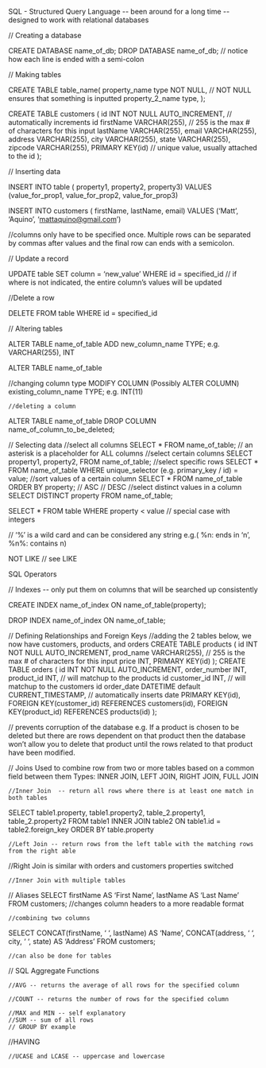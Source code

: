 SQL - Structured Query Language
-- been around for a long time
-- designed to work with relational databases

// Creating a database

CREATE DATABASE name_of_db;
DROP DATABASE name_of_db;  // notice how each line is ended with a semi-colon

// Making tables

CREATE TABLE table_name(
	property_name type NOT NULL,  // NOT NULL ensures that something is inputted
	property_2_name type, 
);

CREATE TABLE customers (
	id INT NOT NULL AUTO_INCREMENT, // automatically increments id
    firstName VARCHAR(255), // 255 is the max # of characters for this input
    lastName VARCHAR(255), 
    email VARCHAR(255),
    address  VARCHAR(255),
    city VARCHAR(255),
    state  VARCHAR(255),
    zipcode VARCHAR(255),
    PRIMARY KEY(id) // unique value, usually attached to the id
);

// Inserting data

INSERT INTO table ( property1, property2, property3) VALUES (value_for_prop1, value_for_prop2, value_for_prop3)

INSERT INTO customers ( firstName, lastName, email) VALUES (‘Matt’, ‘Aquino’, ‘mattaquino@gmail.com’)

//columns only have to be specified once. Multiple rows can be separated by commas after values and the final row can ends with a semicolon.






// Update a record

UPDATE table
SET column = ‘new_value’
WHERE id = specified_id // if where is not indicated, the entire column’s values will be updated

//Delete a row

DELETE FROM table 
WHERE id = specified_id

// Altering tables

ALTER TABLE name_of_table ADD new_column_name TYPE; e.g. VARCHAR(255), INT

ALTER TABLE name_of_table 

//changing column type
MODIFY COLUMN (Possibly ALTER COLUMN) existing_column_name TYPE; e.g. INT(11)

	//deleting a column
ALTER TABLE name_of_table
DROP COLUMN name_of_column_to_be_deleted;

// Selecting data
	//select all columns
SELECT * FROM name_of_table; // an asterisk is a placeholder for ALL columns
	//select certain columns
SELECT property1, property2, FROM name_of_table;
	//select specific rows
SELECT * FROM name_of_table WHERE unique_selector (e.g. primary_key / id) = value; 
	//sort values of a certain column 
SELECT * FROM name_of_table ORDER BY property; // ASC // DESC 
	//select distinct values in a column
SELECT DISTINCT property FROM name_of_table;

SELECT * FROM table WHERE property < value // special case with integers

// ‘%’ is a wild card and can be considered any string e.g.( %n: ends in ‘n’, %n%: contains n)

NOT LIKE // see LIKE 

SQL Operators


// Indexes
-- only put them on columns that will be searched up consistently

CREATE INDEX name_of_index
ON name_of_table(property);

DROP INDEX name_of_index ON name_of_table;

// Defining Relationships and Foreign Keys
	//adding the 2 tables below, we now have customers, products, and orders
CREATE TABLE products (
	id INT NOT NULL AUTO_INCREMENT,
prod_name VARCHAR(255), // 255 is the max # of characters for this input
price INT, 
PRIMARY KEY(id) 
);
CREATE TABLE orders (
	id INT NOT NULL AUTO_INCREMENT, 
    order_number INT,
    product_id INT, // will matchup to the products id
    customer_id INT, // will matchup to the customers id
    order_date DATETIME default CURRENT_TIMESTAMP, // automatically inserts date
    PRIMARY KEY(id), 
    FOREIGN KEY(customer_id) REFERENCES customers(id),
    FOREIGN KEY(product_id) REFERENCES products(id)
);

// prevents corruption of the database 
e.g. If a product is chosen to be deleted but there are rows dependent on that product then the database won’t allow you to delete that product until the rows related to that product have been modified. 

// Joins
Used to combine row from two or more tables based on a common field between them
Types: INNER JOIN, LEFT JOIN, RIGHT JOIN, FULL JOIN

	//Inner Join  -- return all rows where there is at least one match in both tables
SELECT table1.property, table1.property2, table_2.property1, table_2.property2
FROM table1
INNER JOIN table2
ON table1.id = table2.foreign_key
ORDER BY table.property



	//Left Join -- return rows from the left table with the matching rows from the right able
//Right Join is similar with orders and customers properties switched


	//Inner Join with multiple tables




// Aliases
SELECT firstName AS ‘First Name’, lastName AS ‘Last Name’ FROM customers;
	//changes column headers to a more readable format

	//combining two columns 
SELECT CONCAT(firstName, ‘ ‘, lastName) AS ‘Name’, CONCAT(address, ‘ ‘, city, ‘ ‘, state) AS ‘Address’ FROM customers;

	//can also be done for tables

// SQL Aggregate Functions

	//AVG -- returns the average of all rows for the specified column

	//COUNT -- returns the number of rows for the specified column

	//MAX and MIN -- self explanatory
	//SUM -- sum of all rows
	// GROUP BY example
//HAVING
  


	//UCASE and LCASE -- uppercase and lowercase


